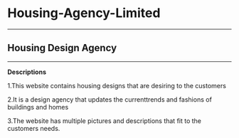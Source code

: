 # Housing-Agency-Limited
<hr>
<h2>Housing Design Agency</h2>
<hr>
<b>Descriptions</b>
<p>1.This website contains housing designs that are desiring to the customers  </p>
<p>2.It is a design agency that updates the currenttrends and fashions of buildings and homes</p>
<p>3.The website has multiple pictures and descriptions that fit to the customers needs.</p>
